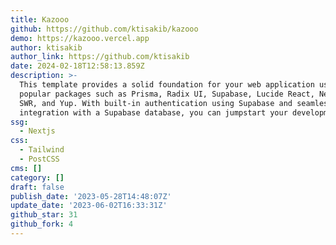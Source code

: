 ```yaml
---
title: Kazooo
github: https://github.com/ktisakib/kazooo
demo: https://kazooo.vercel.app
author: ktisakib
author_link: https://github.com/ktisakib
date: 2024-02-18T12:58:13.859Z
description: >-
  This template provides a solid foundation for your web application using
  popular packages such as Prisma, Radix UI, Supabase, Lucide React, Next.js 13,
  SWR, and Yup. With built-in authentication using Supabase and seamless
  integration with a Supabase database, you can jumpstart your development p...
ssg:
  - Nextjs
css:
  - Tailwind
  - PostCSS
cms: []
category: []
draft: false
publish_date: '2023-05-28T14:48:07Z'
update_date: '2023-06-02T16:33:31Z'
github_star: 31
github_fork: 4
---
```

